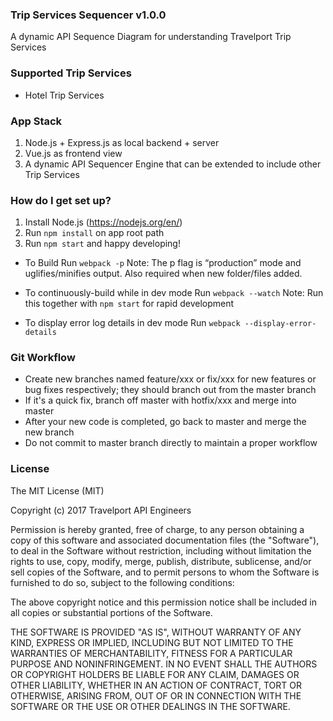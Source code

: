 ### Trip Services Sequencer v1.0.0 ###
A dynamic API Sequence Diagram for understanding Travelport Trip Services

### Supported Trip Services ###

* Hotel Trip Services

### App Stack ###

1. Node.js + Express.js as local backend + server
2. Vue.js as frontend view
3. A dynamic API Sequencer Engine that can be extended to include other Trip Services

### How do I get set up? ###

1. Install Node.js (https://nodejs.org/en/)
2. Run `npm install` on app root path
3. Run `npm start` and happy developing!

* To Build
Run `webpack -p`
Note: The p flag is “production” mode and uglifies/minifies output. Also required when new folder/files added.

* To continuously-build while in dev mode
Run `webpack --watch`
Note: Run this together with `npm start` for rapid development

* To display error log details in dev mode
Run `webpack --display-error-details`

### Git Workflow ###
* Create new branches named feature/xxx or fix/xxx for new features or bug fixes respectively; they should branch out from the master branch
* If it's a quick fix, branch off master with hotfix/xxx and merge into master
* After your new code is completed, go back to master and merge the new branch
* Do not commit to master branch directly to maintain a proper workflow

### License

The MIT License (MIT)

Copyright (c) 2017 Travelport API Engineers

Permission is hereby granted, free of charge, to any person obtaining a copy of this software and associated documentation files (the "Software"), to deal in the Software without restriction, including without limitation the rights to use, copy, modify, merge, publish, distribute, sublicense, and/or sell copies of the Software, and to permit persons to whom the Software is furnished to do so, subject to the following conditions:

The above copyright notice and this permission notice shall be included in all copies or substantial portions of the Software.

THE SOFTWARE IS PROVIDED "AS IS", WITHOUT WARRANTY OF ANY KIND, EXPRESS OR IMPLIED, INCLUDING BUT NOT LIMITED TO THE WARRANTIES OF MERCHANTABILITY, FITNESS FOR A PARTICULAR PURPOSE AND NONINFRINGEMENT. IN NO EVENT SHALL THE AUTHORS OR COPYRIGHT HOLDERS BE LIABLE FOR ANY CLAIM, DAMAGES OR OTHER LIABILITY, WHETHER IN AN ACTION OF CONTRACT, TORT OR OTHERWISE, ARISING FROM, OUT OF OR IN CONNECTION WITH THE SOFTWARE OR THE USE OR OTHER DEALINGS IN THE SOFTWARE.
